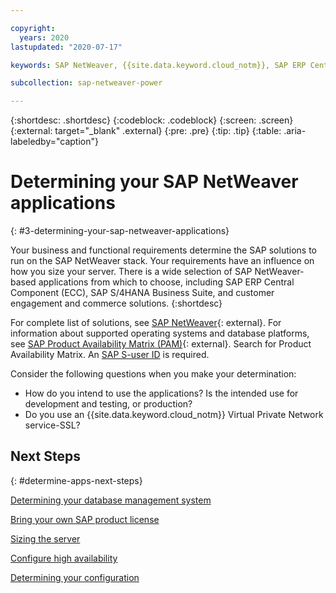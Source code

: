 ```yaml
---

copyright:
  years: 2020
lastupdated: "2020-07-17"

keywords: SAP NetWeaver, {{site.data.keyword.cloud_notm}}, SAP ERP Central Component, ECC, SAP S/4HANA Business Suite, SAP Certified

subcollection: sap-netweaver-power

---
```


{:shortdesc: .shortdesc}
{:codeblock: .codeblock}
{:screen: .screen}
{:external: target="_blank" .external}
{:pre: .pre}
{:tip: .tip}
{:table: .aria-labeledby="caption"}


# Determining your SAP NetWeaver applications
{: #3-determining-your-sap-netweaver-applications}

Your business and functional requirements determine the SAP solutions to run on the SAP NetWeaver stack. Your requirements have an influence on how you size your server. There is a wide selection of SAP NetWeaver-based applications from which to choose, including SAP ERP Central Component (ECC), SAP S/4HANA Business Suite, and customer engagement and commerce solutions.
{:shortdesc}

For complete list of solutions, see [SAP NetWeaver](https://help.sap.com/viewer/product/SAP_NETWEAVER/ALL/en-US){: external}. For information about supported operating systems and database platforms, see [SAP Product Availability Matrix (PAM)](https://support.sap.com/en/release-upgrade-maintenance.html#section_1969201630){: external}. Search for Product Availability Matrix. An [SAP S-user ID](/docs/sap-netweaver?topic=sap-netweaver-getting-started) is required.


Consider the following questions when you make your determination:
  * How do you intend to use the applications? Is the intended use for development and testing, or production?
  * Do you use an {{site.data.keyword.cloud_notm}} Virtual Private Network service-SSL?

## Next Steps
{: #determine-apps-next-steps}

[Determining your database management system](/docs/sap-netweaver-power?topic=sap-netweaver-power-determining-your-database-management-system)

[Bring your own SAP product license](/docs/sap-netweaver-power?topic=sap-netweaver-power-bring-your-own-sap-product-license)

[Sizing the server](/docs/sap-netweaver-power?topic=sap-netweaver-power-size_the_server)

[Configure high availability](/docs/sap-netweaver-power?topic=sap-netweaver-power-ha_config)

[Determining your configuration](/docs/sap-netweaver-power?topic=sap-netweaver-power-determine_configuration)
